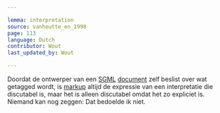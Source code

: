 ```yaml
---

lemma: interpretation
source: vanhoutte_en_1998
page: 113
language: Dutch
contributor: Wout
last_updated_by: Wout

---
```


Doordat de ontwerper van een [SGML](SGML.html) [document](document.html) zelf beslist over wat getagged wordt, is [markup](markup.html) altijd de expressie van een interpretatie die discutabel is, maar het is alleen discutabel omdat het zo expliciet is. Niemand kan nog zeggen: Dat bedoelde ik niet.

